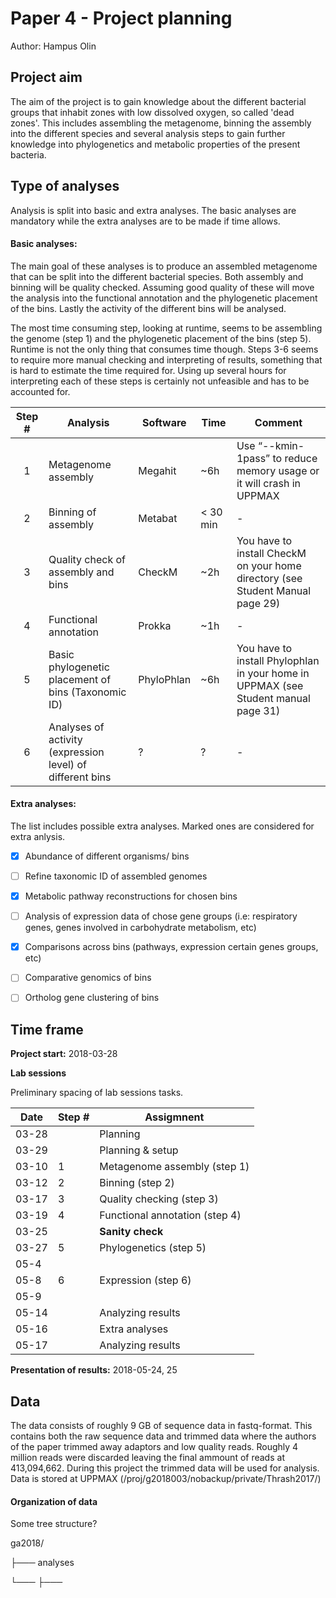 # Paper 4 - Project planning

Author: Hampus Olin

## Project aim
The aim of the project is to gain knowledge about the different bacterial groups that inhabit zones with low dissolved oxygen, so called 'dead zones'. This includes assembling the metagenome, binning the assembly into the different species and several analysis steps to gain further knowledge into phylogenetics and metabolic properties of the present bacteria.

## Type of analyses
Analysis is split into basic and extra analyses. The basic analyses are mandatory while the extra analyses are to be made if time allows.
#### Basic analyses:
The main goal of these analyses is to produce an assembled metagenome that can be split into the different bacterial species. Both assembly and binning will be quality checked.
Assuming good quality of these will move the analysis into the functional annotation and the phylogenetic placement of the bins.
Lastly the activity of the different bins will be analysed.

The most time consuming step, looking at runtime, seems to be assembling the genome (step 1) and the phylogenetic placement of the bins (step 5). Runtime is not the only thing that consumes time though. Steps 3-6 seems to require more manual checking and interpreting of results, something that is hard to estimate the time required for. Using up several hours for interpreting each of these steps is certainly not unfeasible and has to be accounted for.

| Step #| Analysis  | Software  | Time  | Comment   |
|:----:|-----------|-----------|-------|-----------|
| 1 | Metagenome assembly   | Megahit   | ~6h   | Use “--kmin-1pass” to reduce memory usage or it will crash in UPPMAX   |
| 2 | Binning of assembly   | Metabat   | < 30 min  | -   |
| 3 | Quality check of assembly and bins   | CheckM   | ~2h   | You have to install CheckM on your home directory (see Student Manual page 29)   |
| 4 | Functional annotation   | Prokka   | ~1h   | -   |
| 5 | Basic phylogenetic placement of bins (Taxonomic ID)   | PhyloPhlan   | ~6h   | You have to install Phylophlan in your home in UPPMAX (see Student manual page 31)   |
| 6 | Analyses of activity (expression level) of different bins   | ?   | ?   | -   |

#### Extra analyses:
The list includes possible extra analyses. Marked ones are considered for extra anlysis.

- [x] Abundance of different organisms/ bins
- [ ] Refine taxonomic ID of assembled genomes
- [x] Metabolic pathway reconstructions for chosen bins
- [ ] Analysis of expression data of chose gene groups (i.e: respiratory genes, genes involved in carbohydrate metabolism, etc)
- [x] Comparisons across bins (pathways, expression certain genes groups, etc)
- [ ] Comparative genomics of bins
- [ ] Ortholog gene clustering of bins


## Time frame


**Project start:** 2018-03-28

**Lab sessions**

Preliminary spacing of lab sessions tasks.

| Date | Step # | Assigmnent |
|--------|---|------------|
| 03-28  |   |Planning   |
| 03-29  |   |Planning & setup  |
| 03-10  | 1 | Metagenome assembly (step 1)  |
| 03-12  | 2 | Binning (step 2)  |
| 03-17  | 3 | Quality checking (step 3)  |
| 03-19  | 4 | Functional annotation (step 4)  |
| 03-25  |   | **Sanity check**  |
| 03-27  | 5 | Phylogenetics (step 5)  |
| 05-4  |   |   |
| 05-8  | 6  | Expression (step 6)  |
| 05-9  |    |   |
| 05-14  |    | Analyzing results  |
| 05-16  |    | Extra analyses  |
| 05-17  |    | Analyzing results  |

**Presentation of results:** 2018-05-24, 25

## Data
The data consists of roughly 9 GB of sequence data in fastq-format. This contains both the raw sequence data and trimmed data where the authors of the paper trimmed away adaptors and low quality reads. Roughly 4 million reads were discarded leaving the final ammount of reads at 413,094,662. During this project the trimmed data will be used for analysis. Data is stored at UPPMAX (/proj/g2018003/nobackup/private/Thrash2017/)

#### Organization of data
Some tree structure?

ga2018/

├─── analyses


└───
├───
